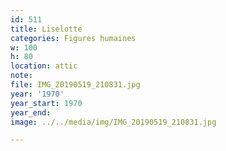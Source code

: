```yaml
---
id: 511
title: Liselotte
categories: Figures humaines
w: 100
h: 80
location: attic
note:
file: IMG_20190519_210831.jpg
year: '1970'
year_start: 1970
year_end:
image: ../../media/img/IMG_20190519_210831.jpg

---
```

